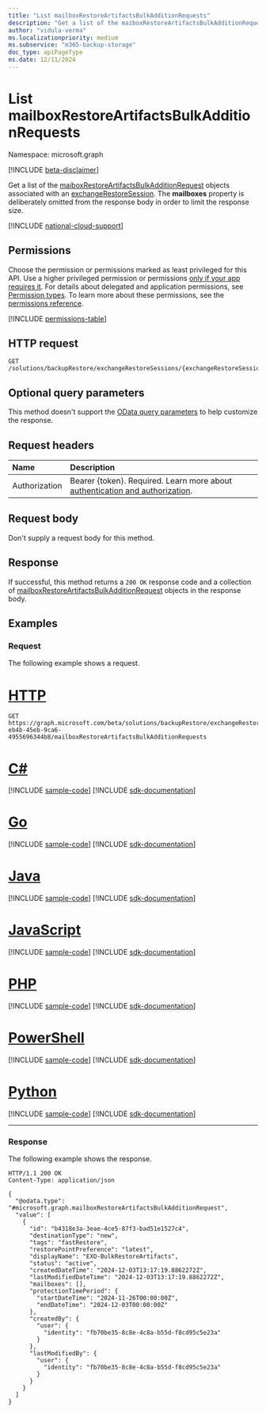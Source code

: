 ```yaml
---
title: "List mailboxRestoreArtifactsBulkAdditionRequests"
description: "Get a list of the maiboxRestoreArtifactsBulkAdditionRequest objects associated with an exchangeRestoreSession."
author: "vidula-verma"
ms.localizationpriority: medium
ms.subservice: "m365-backup-storage"
doc_type: apiPageType
ms.date: 12/11/2024
---
```


# List mailboxRestoreArtifactsBulkAdditionRequests

Namespace: microsoft.graph

[!INCLUDE [beta-disclaimer](../../includes/beta-disclaimer.md)]

Get a list of the [maiboxRestoreArtifactsBulkAdditionRequest](../resources/mailboxrestoreartifactsbulkadditionrequest.md) objects associated with an [exchangeRestoreSession](../resources/exchangerestoresession.md). The **mailboxes** property is deliberately omitted from the response body in order to limit the response size.

[!INCLUDE [national-cloud-support](../../includes/global-only.md)]

## Permissions

Choose the permission or permissions marked as least privileged for this API. Use a higher privileged permission or permissions [only if your app requires it](/graph/permissions-overview#best-practices-for-using-microsoft-graph-permissions). For details about delegated and application permissions, see [Permission types](/graph/permissions-overview#permission-types). To learn more about these permissions, see the [permissions reference](/graph/permissions-reference).

<!-- {
  "blockType": "permissions",
  "name": "exchangerestoresession-list-mailboxrestoreartifactsbulkadditionrequests-permissions"
}
-->
[!INCLUDE [permissions-table](../includes/permissions/exchangerestoresession-list-mailboxrestoreartifactsbulkadditionrequests-permissions.md)]

## HTTP request

<!-- {
  "blockType": "ignored"
}
-->
``` http
GET /solutions/backupRestore/exchangeRestoreSessions/{exchangeRestoreSessionId}/mailboxRestoreArtifactsBulkAdditionRequests
```

## Optional query parameters

This method doesn't support the [OData query parameters](/graph/query-parameters) to help customize the response.

## Request headers

|Name|Description|
|:---|:---|
|Authorization|Bearer {token}. Required. Learn more about [authentication and authorization](/graph/auth/auth-concepts).|

## Request body

Don't supply a request body for this method.

## Response

If successful, this method returns a `200 OK` response code and a collection of [mailboxRestoreArtifactsBulkAdditionRequest](../resources/mailboxrestoreartifactsbulkadditionrequest.md) objects in the response body.

## Examples

### Request

The following example shows a request.
# [HTTP](#tab/http)
<!-- {
  "blockType": "request",
  "name": "list_mailboxrestoreartifactsbulkadditionrequest"
}
-->
``` http
GET https://graph.microsoft.com/beta/solutions/backupRestore/exchangeRestoreSessions/dc3a3fc8-eb4b-45eb-9ca6-4955696344b8/mailboxRestoreArtifactsBulkAdditionRequests
```

# [C#](#tab/csharp)
[!INCLUDE [sample-code](../includes/snippets/csharp/list-mailboxrestoreartifactsbulkadditionrequest-csharp-snippets.md)]
[!INCLUDE [sdk-documentation](../includes/snippets/snippets-sdk-documentation-link.md)]

# [Go](#tab/go)
[!INCLUDE [sample-code](../includes/snippets/go/list-mailboxrestoreartifactsbulkadditionrequest-go-snippets.md)]
[!INCLUDE [sdk-documentation](../includes/snippets/snippets-sdk-documentation-link.md)]

# [Java](#tab/java)
[!INCLUDE [sample-code](../includes/snippets/java/list-mailboxrestoreartifactsbulkadditionrequest-java-snippets.md)]
[!INCLUDE [sdk-documentation](../includes/snippets/snippets-sdk-documentation-link.md)]

# [JavaScript](#tab/javascript)
[!INCLUDE [sample-code](../includes/snippets/javascript/list-mailboxrestoreartifactsbulkadditionrequest-javascript-snippets.md)]
[!INCLUDE [sdk-documentation](../includes/snippets/snippets-sdk-documentation-link.md)]

# [PHP](#tab/php)
[!INCLUDE [sample-code](../includes/snippets/php/list-mailboxrestoreartifactsbulkadditionrequest-php-snippets.md)]
[!INCLUDE [sdk-documentation](../includes/snippets/snippets-sdk-documentation-link.md)]

# [PowerShell](#tab/powershell)
[!INCLUDE [sample-code](../includes/snippets/powershell/list-mailboxrestoreartifactsbulkadditionrequest-powershell-snippets.md)]
[!INCLUDE [sdk-documentation](../includes/snippets/snippets-sdk-documentation-link.md)]

# [Python](#tab/python)
[!INCLUDE [sample-code](../includes/snippets/python/list-mailboxrestoreartifactsbulkadditionrequest-python-snippets.md)]
[!INCLUDE [sdk-documentation](../includes/snippets/snippets-sdk-documentation-link.md)]

---

### Response

The following example shows the response.
<!-- {
  "blockType": "response",
  "truncated": true,
  "@odata.type": "Collection(microsoft.graph.mailboxRestoreArtifactsBulkAdditionRequest)"
}
-->
``` http
HTTP/1.1 200 OK
Content-Type: application/json

{
  "@odata.type": "#microsoft.graph.mailboxRestoreArtifactsBulkAdditionRequest",
  "value": [
    {
      "id": "b4318e3a-3eae-4ce5-87f3-bad51e1527c4",
      "destinationType": "new",
      "tags": "fastRestore",
      "restorePointPreference": "latest",
      "displayName": "EXO-BulkRestoreArtifacts",
      "status": "active",
      "createdDateTime": "2024-12-03T13:17:19.8862272Z",
      "lastModifiedDateTime": "2024-12-03T13:17:19.8862272Z",
      "mailboxes": [],
      "protectionTimePeriod": {
        "startDateTime": "2024-11-26T00:00:00Z",
        "endDateTime": "2024-12-03T00:00:00Z"
      },
      "createdBy": {
        "user": {
          "identity": "fb70be35-8c8e-4c8a-b55d-f8cd95c5e23a"
        }
      },
      "lastModifiedBy": {
        "user": {
          "identity": "fb70be35-8c8e-4c8a-b55d-f8cd95c5e23a"
        }
      }
    }
  ]
}
```

